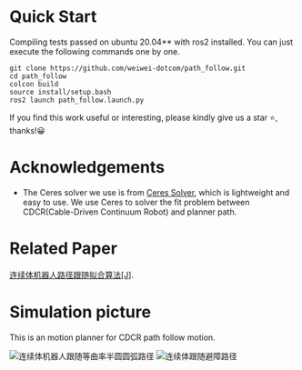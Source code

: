 # Quick Start
Compiling tests passed on ubuntu 20.04** with ros2 installed.
You can just execute the following commands one by one.
```
git clone https://github.com/weiwei-dotcom/path_follow.git
cd path_follow
colcon build
source install/setup.bash
ros2 launch path_follow.launch.py
```
If you find this work useful or interesting, please kindly give us a star :star:, thanks!:grinning:

# Acknowledgements
- The Ceres solver we use is from [Ceres Solver](http://ceres-solver.org/installation.html), which is lightweight and easy to use. We use Ceres to solver the fit problem between CDCR(Cable-Driven Continuum Robot) and planner path.

# Related Paper
[连续体机器人路径跟随拟合算法[J]](https://easylink.cc/zkjba1).

# Simulation picture
This is an motion planner for CDCR path follow motion.

![连续体机器人跟随等曲率半圆圆弧路径](https://github.com/weiwei-dotcom/path_follow/assets/62756096/4741e273-21a1-4c4a-a7b6-80b8523ae1a5)
![连续体跟随避障路径](https://github.com/weiwei-dotcom/path_follow/assets/62756096/9742c10e-cb60-4d73-92d2-ffa9404b346a)
